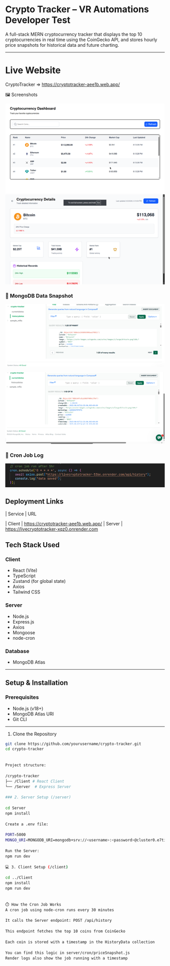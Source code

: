 #  Crypto Tracker – VR Automations Developer Test

A full-stack MERN cryptocurrency tracker that displays the top 10 cryptocurrencies in real time using the CoinGecko API, and stores hourly price snapshots for historical data and future charting.

---
# Live Website
CryptoTracker =>  https://cryptotracker-aee1b.web.app/ 

🖼️ Screenshots

![Dashboard Screenshot](./assets/frontend.png)
![Dashboard Screenshot](./assets/frontend1.png)

### 📁 MongoDB Data Snapshot

![MongoDB Screenshot](./assets/history.png)

![MongoDB Screenshot](./assets/currentdata.png)

### 🔁 Cron Job Log

![Cron Job Screenshot](./assets/cronjob.png)


##  Deployment Links
| Service     | URL                                                                                  

|  Client | https://cryptotracker-aee1b.web.app/ 
|  Server  | https://livecryptotracker-xqz0.onrender.com   


##  Tech Stack Used

###  Client
- React (Vite)
- TypeScript
- Zustand (for global state)
- Axios
- Tailwind CSS

###  Server
- Node.js
- Express.js
- Axios
- Mongoose
- node-cron

###  Database
- MongoDB Atlas

---

##  Setup & Installation

###  Prerequisites
- Node.js (v18+)
- MongoDB Atlas URI
- Git CLI

---

 1. Clone the Repository

```bash
git clone https://github.com/yourusername/crypto-tracker.git
cd crypto-tracker


Project structure:

/crypto-tracker
├── /Client # React Client
└── /Server  # Express Server

### 2. Server Setup (/server)

cd Server
npm install

Create a .env file:

PORT=5000
MONGO_URI=MONGODB_URI=mongodb+srv://<username>:<password>@cluster0.e7tifv9.mongodb.net/crypto-tracker?retryWrites=true&w=majority&appName=Cluster0

Run the Server:
npm run dev

💻 3. Client Setup (/client)

cd ../Client
npm install
npm run dev


⏱️ How the Cron Job Works
A cron job using node-cron runs every 30 minutes

It calls the Server endpoint: POST /api/history

This endpoint fetches the top 10 coins from CoinGecko

Each coin is stored with a timestamp in the HistoryData collection

You can find this logic in server/cron/priceSnapshot.js
Render logs also show the job running with a timestamp


